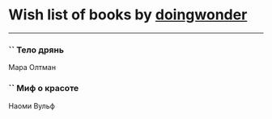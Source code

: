 # Wish list of books by [doingwonder](https://plus.google.com/u/0/108689364763869996762/)
---

### `` Тело дрянь
Мара Олтман

### `` Миф о красоте
Наоми Вульф

